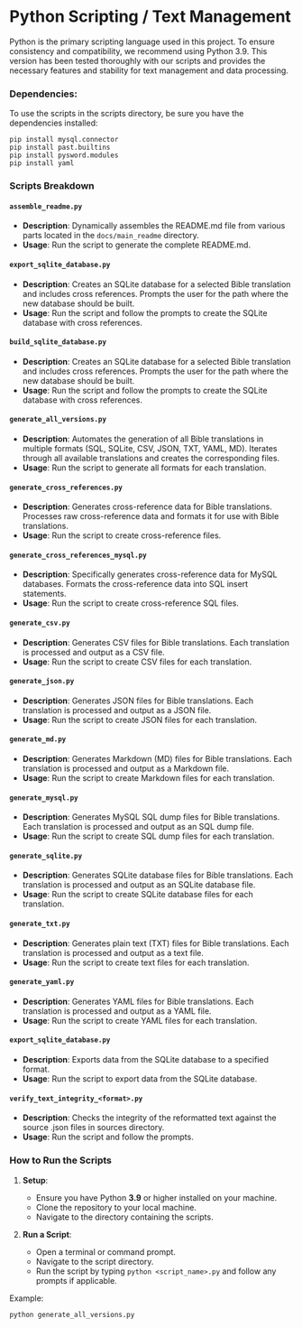 # Python Scripting / Text Management

Python is the primary scripting language used in this project. To ensure consistency and compatibility, we recommend using Python 3.9. This version has been tested thoroughly with our scripts and provides the necessary features and stability for text management and data processing.

### Dependencies:

To use the scripts in the scripts directory, be sure you have the dependencies installed:

```
pip install mysql.connector
pip install past.builtins
pip install pysword.modules
pip install yaml
```

### Scripts Breakdown

#### `assemble_readme.py`
- **Description**: Dynamically assembles the README.md file from various parts located in the `docs/main_readme` directory.
- **Usage**: Run the script to generate the complete README.md.

#### `export_sqlite_database.py`
  - **Description**: Creates an SQLite database for a selected Bible translation and includes cross references. Prompts the user for the path where the new database should be built.
  - **Usage**: Run the script and follow the prompts to create the SQLite database with cross references.

#### `build_sqlite_database.py`
- **Description**: Creates an SQLite database for a selected Bible translation and includes cross references. Prompts the user for the path where the new database should be built.
- **Usage**: Run the script and follow the prompts to create the SQLite database with cross references.

#### `generate_all_versions.py`
- **Description**: Automates the generation of all Bible translations in multiple formats (SQL, SQLite, CSV, JSON, TXT, YAML, MD). Iterates through all available translations and creates the corresponding files.
- **Usage**: Run the script to generate all formats for each translation.

#### `generate_cross_references.py`
- **Description**: Generates cross-reference data for Bible translations. Processes raw cross-reference data and formats it for use with Bible translations.
- **Usage**: Run the script to create cross-reference files.

#### `generate_cross_references_mysql.py`
- **Description**: Specifically generates cross-reference data for MySQL databases. Formats the cross-reference data into SQL insert statements.
- **Usage**: Run the script to create cross-reference SQL files.

#### `generate_csv.py`
- **Description**: Generates CSV files for Bible translations. Each translation is processed and output as a CSV file.
- **Usage**: Run the script to create CSV files for each translation.

#### `generate_json.py`
- **Description**: Generates JSON files for Bible translations. Each translation is processed and output as a JSON file.
- **Usage**: Run the script to create JSON files for each translation.

#### `generate_md.py`
- **Description**: Generates Markdown (MD) files for Bible translations. Each translation is processed and output as a Markdown file.
- **Usage**: Run the script to create Markdown files for each translation.

#### `generate_mysql.py`
- **Description**: Generates MySQL SQL dump files for Bible translations. Each translation is processed and output as an SQL dump file.
- **Usage**: Run the script to create SQL dump files for each translation.

#### `generate_sqlite.py`
- **Description**: Generates SQLite database files for Bible translations. Each translation is processed and output as an SQLite database file.
- **Usage**: Run the script to create SQLite database files for each translation.

#### `generate_txt.py`
- **Description**: Generates plain text (TXT) files for Bible translations. Each translation is processed and output as a text file.
- **Usage**: Run the script to create text files for each translation.

#### `generate_yaml.py`
- **Description**: Generates YAML files for Bible translations. Each translation is processed and output as a YAML file.
- **Usage**: Run the script to create YAML files for each translation.

#### `export_sqlite_database.py`
- **Description**: Exports data from the SQLite database to a specified format.
- **Usage**: Run the script to export data from the SQLite database.

#### `verify_text_integrity_<format>.py`
- **Description**: Checks the integrity of the reformatted text against the source .json files in sources directory.
- **Usage**: Run the script and follow the prompts.

### How to Run the Scripts

1. **Setup**:
   - Ensure you have Python **3.9** or higher installed on your machine.
   - Clone the repository to your local machine.
   - Navigate to the directory containing the scripts.

2. **Run a Script**:
   - Open a terminal or command prompt.
   - Navigate to the script directory.
   - Run the script by typing `python <script_name>.py` and follow any prompts if applicable.

Example:
```bash
python generate_all_versions.py
